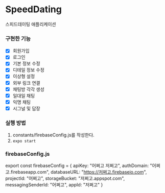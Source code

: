 # SpeedDating
스피드데이팅 애플리케이션

### 구현한 기능
- [x] 회원가입
- [x] 로그인
- [x] 기본 정보 수정
- [x] 디테일 정보 수정
- [x] 이상형 설정
- [x] 외부 링크 연결
- [x] 채팅방 각각 생성
- [x] 일대일 채팅
- [x] 익명 채팅
- [x] 시그널 및 답장

### 실행 방법
1. constants/firebaseConfig.js를 작성한다.
2. `expo start`

### firebaseConfig.js
export const firebaseConfig = {
    apiKey: "어쩌고 저쩌고",
    authDomain: "어쩌고.firebaseapp.com",
    databaseURL: "https://저쩌고.firebaseio.com",
    projectId: "어쩌고",
    storageBucket: "저쩌고.appspot.com",
    messagingSenderId: "어쩌고",
    appId: "저쩌고"
}
